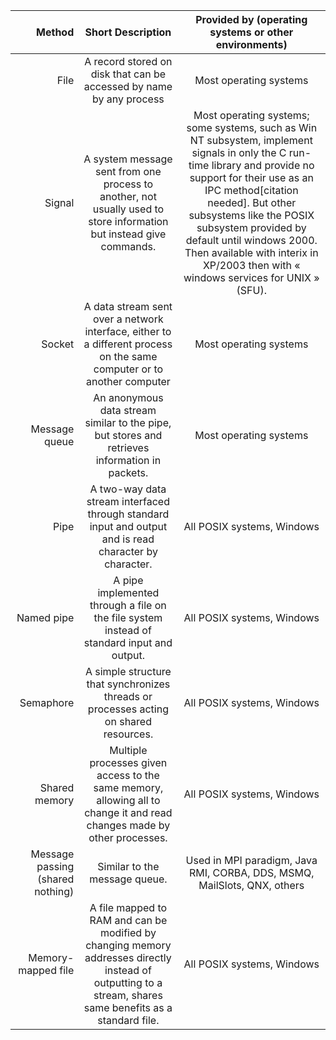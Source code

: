 Method   | Short Description  |  Provided by (operating systems or other environments)
--------:|:--:|:--:
File   | A record stored on disk that can be accessed by name by any process   |Most operating systems
Signal | A system message sent from one process to another, not usually used to store information but instead give commands.  |Most operating systems; some systems, such as Win NT subsystem, implement signals in only the C run-time library and provide no support for their use as an IPC method[citation needed]. But other subsystems like the POSIX subsystem provided by default until windows 2000. Then available with interix in XP/2003 then with « windows services for UNIX » (SFU).
Socket | A data stream sent over a network interface, either to a different process on the same computer or to another computer |Most operating systems
Message queue |  An anonymous data stream similar to the pipe, but stores and retrieves information in packets. |Most operating systems
Pipe   | A two-way data stream interfaced through standard input and output and is read character by character.   | All POSIX systems, Windows
Named pipe | A pipe implemented through a file on the file system instead of standard input and output.| All POSIX systems, Windows
Semaphore  | A simple structure that synchronizes threads or processes acting on shared resources.   |All POSIX systems, Windows
Shared memory |  Multiple processes given access to the same memory, allowing all to change it and read changes made by other processes.|   All POSIX systems, Windows
Message passing (shared nothing)|    Similar to the message queue.   |Used in MPI paradigm, Java RMI, CORBA, DDS, MSMQ, MailSlots, QNX, others
Memory-mapped file | A file mapped to RAM and can be modified by changing memory addresses directly instead of outputting to a stream, shares same benefits as a standard file.    |All POSIX systems, Windows
